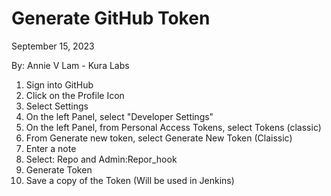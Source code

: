 # Generate GitHub Token

September 15, 2023

By:  Annie V Lam - Kura Labs

1.  Sign into GitHub
2.  Click on the Profile Icon
3.  Select Settings
4.  On the left Panel, select "Developer Settings"
5.  On the left Panel, from Personal Access Tokens, select Tokens (classic)
6.  From Generate new token, select Generate New Token (Claissic)
7.  Enter a note
8.  Select: Repo and Admin:Repor_hook
9.  Generate Token
10.  Save a copy of the Token (Will be used in Jenkins)
